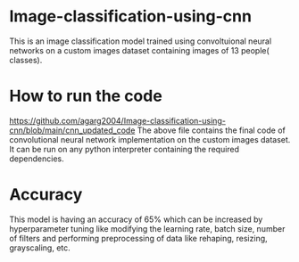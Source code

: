 # Image-classification-using-cnn
This is an image classification model trained using convoltuional neural networks on a custom images dataset containing images of 13 people( classes).


# How to run the code
https://github.com/agarg2004/Image-classification-using-cnn/blob/main/cnn_updated_code
The above file contains the final code of convolutional neural network implementation on the custom images dataset. It can be run on any python interpreter containing the required dependencies.

# Accuracy
This model is having an accuracy of 65% which can be increased by hyperparameter tuning like modifying the learning rate, batch size, number of filters and performing preprocessing of data like rehaping, resizing, grayscaling, etc.


